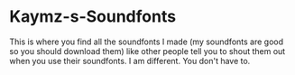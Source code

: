 # Kaymz-s-Soundfonts
This is where you find all the soundfonts I made (my soundfonts are good so you should download them) like other people tell you to shout them out when you use their soundfonts. I am different. You don't have to.

